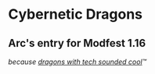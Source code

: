 # Cybernetic Dragons
## Arc's entry for Modfest 1.16
_because [dragons with tech sounded cool](https://tvtropes.org/pmwiki/pmwiki.php/Main/NinjaPirateZombieRobot)™_